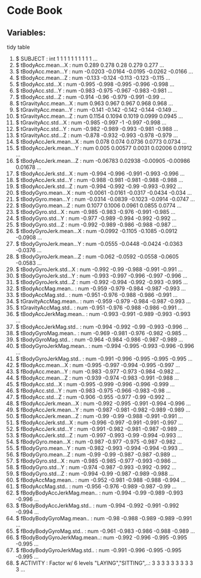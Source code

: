 <h1>Code Book </h1>

<h2>Variables:</h2>

 <p> tidy table</p>

<ol>
 <li>$ SUBJECT                    : int  1 1 1 1 1 1 1 1 1 1 ...</li>
  <li>$ tBodyAcc.mean...X          : num  0.289 0.278 0.28 0.279 0.277 ...</li>
  <li>$ tBodyAcc.mean...Y          : num  -0.0203 -0.0164 -0.0195 -0.0262 -0.0166 ...</li>
  <li>$ tBodyAcc.mean...Z          : num  -0.133 -0.124 -0.113 -0.123 -0.115 ...</li>
  <li>$ tBodyAcc.std...X           : num  -0.995 -0.998 -0.995 -0.996 -0.998 ...</li>
  <li>$ tBodyAcc.std...Y           : num  -0.983 -0.975 -0.967 -0.983 -0.981 ...</li>
  <li>$ tBodyAcc.std...Z           : num  -0.914 -0.96 -0.979 -0.991 -0.99 ...</li>
  <li>$ tGravityAcc.mean...X       : num  0.963 0.967 0.967 0.968 0.968 ...</li>
  <li>$ tGravityAcc.mean...Y       : num  -0.141 -0.142 -0.142 -0.144 -0.149 ...</li>
  <li>$ tGravityAcc.mean...Z       : num  0.1154 0.1094 0.1019 0.0999 0.0945 ...</li>
  <li>$ tGravityAcc.std...X        : num  -0.985 -0.997 -1 -0.997 -0.998 ...</li>
  <li>$ tGravityAcc.std...Y        : num  -0.982 -0.989 -0.993 -0.981 -0.988 ...</li>
  <li>$ tGravityAcc.std...Z        : num  -0.878 -0.932 -0.993 -0.978 -0.979 ...</li>
  <li>$ tBodyAccJerk.mean...X      : num  0.078 0.074 0.0736 0.0773 0.0734 ...</li>
  <li>$ tBodyAccJerk.mean...Y      : num  0.005 0.00577 0.0031 0.02006 0.01912 ...</li>
  <li>$ tBodyAccJerk.mean...Z      : num  -0.06783 0.02938 -0.00905 -0.00986 0.01678 ...</li>
  <li>$ tBodyAccJerk.std...X       : num  -0.994 -0.996 -0.991 -0.993 -0.996 ...</li>
  <li>$ tBodyAccJerk.std...Y       : num  -0.988 -0.981 -0.981 -0.988 -0.988 ...</li>
  <li>$ tBodyAccJerk.std...Z       : num  -0.994 -0.992 -0.99 -0.993 -0.992 ...</li>
  <li>$ tBodyGyro.mean...X         : num  -0.0061 -0.0161 -0.0317 -0.0434 -0.034 ...</li>
  <li>$ tBodyGyro.mean...Y         : num  -0.0314 -0.0839 -0.1023 -0.0914 -0.0747 ...</li>
  <li>$ tBodyGyro.mean...Z         : num  0.1077 0.1006 0.0961 0.0855 0.0774 ...</li>
  <li>$ tBodyGyro.std...X          : num  -0.985 -0.983 -0.976 -0.991 -0.985 ...</li>
  <li>$ tBodyGyro.std...Y          : num  -0.977 -0.989 -0.994 -0.992 -0.992 ...</li>
  <li>$ tBodyGyro.std...Z          : num  -0.992 -0.989 -0.986 -0.988 -0.987 ...</li>
  <li>$ tBodyGyroJerk.mean...X     : num  -0.0992 -0.1105 -0.1085 -0.0912 -0.0908 ...</li>
  <li>$ tBodyGyroJerk.mean...Y     : num  -0.0555 -0.0448 -0.0424 -0.0363 -0.0376 ...</li>
  <li>$ tBodyGyroJerk.mean...Z     : num  -0.062 -0.0592 -0.0558 -0.0605 -0.0583 ...</li>
  <li>$ tBodyGyroJerk.std...X      : num  -0.992 -0.99 -0.988 -0.991 -0.991 ...</li>
  <li>$ tBodyGyroJerk.std...Y      : num  -0.993 -0.997 -0.996 -0.997 -0.996 ...</li>
  <li>$ tBodyGyroJerk.std...Z      : num  -0.992 -0.994 -0.992 -0.993 -0.995 ...</li>
  <li>$ tBodyAccMag.mean..         : num  -0.959 -0.979 -0.984 -0.987 -0.993 ...</li>
  <li>$ tBodyAccMag.std..          : num  -0.951 -0.976 -0.988 -0.986 -0.991 ...</li>
  <li>$ tGravityAccMag.mean..      : num  -0.959 -0.979 -0.984 -0.987 -0.993 ...</li>
  <li>$ tGravityAccMag.std..       : num  -0.951 -0.976 -0.988 -0.986 -0.991 ...</li>
  <li>$ tBodyAccJerkMag.mean..     : num  -0.993 -0.991 -0.989 -0.993 -0.993 ...</li>
  <li>$ tBodyAccJerkMag.std..      : num  -0.994 -0.992 -0.99 -0.993 -0.996 ...</li>
  <li>$ tBodyGyroMag.mean..        : num  -0.969 -0.981 -0.976 -0.982 -0.985 ...</li>
  <li>$ tBodyGyroMag.std..         : num  -0.964 -0.984 -0.986 -0.987 -0.989 ...</li>
  <li>$ tBodyGyroJerkMag.mean..    : num  -0.994 -0.995 -0.993 -0.996 -0.996 ...</li>
  <li>$ tBodyGyroJerkMag.std..     : num  -0.991 -0.996 -0.995 -0.995 -0.995 ...</li>
 <li> $ fBodyAcc.mean...X          : num  -0.995 -0.997 -0.994 -0.995 -0.997 ...</li>
  <li>$ fBodyAcc.mean...Y          : num  -0.983 -0.977 -0.973 -0.984 -0.982 ...</li>
  <li>$ fBodyAcc.mean...Z          : num  -0.939 -0.974 -0.983 -0.991 -0.988 ...</li>
  <li>$ fBodyAcc.std...X           : num  -0.995 -0.999 -0.996 -0.996 -0.999 ...</li>
  <li>$ fBodyAcc.std...Y           : num  -0.983 -0.975 -0.966 -0.983 -0.98 ...</li>
  <li>$ fBodyAcc.std...Z           : num  -0.906 -0.955 -0.977 -0.99 -0.992 ...</li>
  <li>$ fBodyAccJerk.mean...X      : num  -0.992 -0.995 -0.991 -0.994 -0.996 ...</li>
  <li>$ fBodyAccJerk.mean...Y      : num  -0.987 -0.981 -0.982 -0.989 -0.989 ...</li>
  <li>$ fBodyAccJerk.mean...Z      : num  -0.99 -0.99 -0.988 -0.991 -0.991 ...</li>
  <li>$ fBodyAccJerk.std...X       : num  -0.996 -0.997 -0.991 -0.991 -0.997 ...</li>
  <li>$ fBodyAccJerk.std...Y       : num  -0.991 -0.982 -0.981 -0.987 -0.989 ...</li>
  <li>$ fBodyAccJerk.std...Z       : num  -0.997 -0.993 -0.99 -0.994 -0.993 ...</li>
  <li>$ fBodyGyro.mean...X         : num  -0.987 -0.977 -0.975 -0.987 -0.982 ...</li>
 <li> $ fBodyGyro.mean...Y         : num  -0.982 -0.993 -0.994 -0.994 -0.993 ...</li>
  <li>$ fBodyGyro.mean...Z         : num  -0.99 -0.99 -0.987 -0.987 -0.989 ...</li>
  <li>$ fBodyGyro.std...X          : num  -0.985 -0.985 -0.977 -0.993 -0.986 ...</li>
  <li>$ fBodyGyro.std...Y          : num  -0.974 -0.987 -0.993 -0.992 -0.992 ...</li>
  <li>$ fBodyGyro.std...Z          : num  -0.994 -0.99 -0.987 -0.989 -0.988 ...</li>
  <li>$ fBodyAccMag.mean..         : num  -0.952 -0.981 -0.988 -0.988 -0.994 ...</li>
  <li>$ fBodyAccMag.std..          : num  -0.956 -0.976 -0.989 -0.987 -0.99 ...</li>
  <li>$ fBodyBodyAccJerkMag.mean.. : num  -0.994 -0.99 -0.989 -0.993 -0.996 ...</li>
  <li>$ fBodyBodyAccJerkMag.std..  : num  -0.994 -0.992 -0.991 -0.992 -0.994 ...</li>
  <li>$ fBodyBodyGyroMag.mean..    : num  -0.98 -0.988 -0.989 -0.989 -0.991 ...</li>
  <li>$ fBodyBodyGyroMag.std..     : num  -0.961 -0.983 -0.986 -0.988 -0.989 ...</li>
  <li>$ fBodyBodyGyroJerkMag.mean..: num  -0.992 -0.996 -0.995 -0.995 -0.995 ...</li>
  <li>$ fBodyBodyGyroJerkMag.std.. : num  -0.991 -0.996 -0.995 -0.995 -0.995 ...</li>
  <li>$ ACTIVITY                   : Factor w/ 6 levels "LAYING","SITTING",..: 3 3 3 3 3 3 3 3 3 3 ...</li>
</ol>

